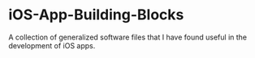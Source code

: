 # iOS-App-Building-Blocks
A collection of generalized software files that I have found useful in the development of iOS apps.
